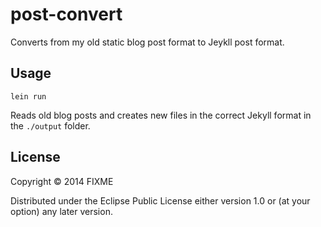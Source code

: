 # post-convert

Converts from my old static blog post format to Jeykll post format.

## Usage

```
lein run
```

Reads old blog posts and creates new files in the correct Jekyll format in the ``./output`` folder.


## License

Copyright © 2014 FIXME

Distributed under the Eclipse Public License either version 1.0 or (at
your option) any later version.
